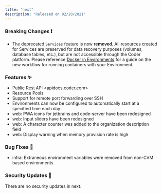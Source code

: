 ```yaml
---
title: "next"
description: "Released on 02/20/2021"
---
```


### Breaking Changes ❗

- The deprecated `Services` feature is now **removed**. All resources created
  for Services are preserved for data recovery purposes (volumes,
  database tables, etc.), but are not accessible through the Coder platform.
  Please reference
  [Docker in Environments](https://coder.com/docs/environments/cvms) for
  a guide on the new workflow for running containers with your Environment.

### Features ✨

- Public Rest API <apidocs.coder.com>
- Resource Pools
- Support for remote port forwarding over SSH
- Environments can now be configured to automatically start at a specified time
  each day
- web: PWA icons for jetbrains and code-server have been redesigned
- web: Input sliders have been redesigned
- web: A character counter was added to the organization description field
- web: Display warning when memory provision rate is high

### Bug Fixes 🐛

- infra: Extraneous environment variables were removed from non-CVM based
  environments

### Security Updates 🔐

There are no security updates in next.
